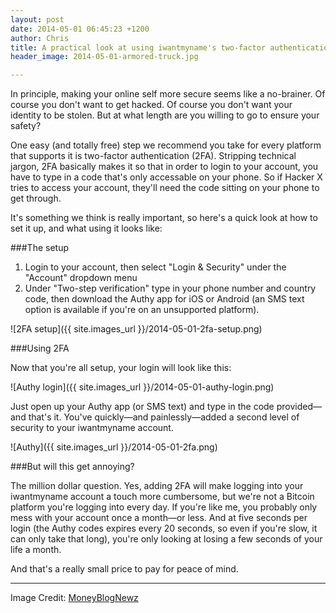 ```yaml
---
layout: post
date: 2014-05-01 06:45:23 +1200
author: Chris
title: A practical look at using iwantmyname's two-factor authentication
header_image: 2014-05-01-armored-truck.jpg

---
```


<!-- excerpt -->

In principle, making your online self more secure seems like a no-brainer. Of course you don't want to get hacked. Of course you don't want your identity to be stolen. But at what length are you willing to go to ensure your safety?

One easy (and totally free) step we recommend you take for every platform that supports it is two-factor authentication (2FA). Stripping technical jargon, 2FA basically makes it so that in order to login to your account, you have to type in a code that's only accessable on your phone. So if Hacker X tries to access your account, they'll need the code sitting on your phone to get through. 

It's something we think is really important, so here's a quick look at how to set it up, and what using it looks like:

<!-- /excerpt -->

###The setup

1. Login to your account, then select "Login & Security" under the "Account" dropdown menu
2. Under "Two-step verification" type in your phone number and country code, then download the Authy app for iOS or Android (an SMS text option is available if you're on an unsupported platform).

![2FA setup]({{ site.images_url }}/2014-05-01-2fa-setup.png)

###Using 2FA

Now that you're all setup, your login will look like this:

![Authy login]({{ site.images_url }}/2014-05-01-authy-login.png)

Just open up your Authy app (or SMS text) and type in the code provided—and that's it. You've quickly—and painlessly—added a second level of security to your iwantmyname account. 

![Authy]({{ site.images_url }}/2014-05-01-2fa.png)

###But will this get annoying?

The million dollar question. Yes, adding 2FA will make logging into your iwantmyname account a touch more cumbersome, but we're not a Bitcoin platform you're logging into every day. If you're like me, you probably only mess with your account once a month—or less. And at five seconds per login (the Authy codes expires every 20 seconds, so even if you're slow, it can only take that long), you're only looking at losing a few seconds of your life a month. 

And that's a really small price to pay for peace of mind. 

***

Image Credit: [MoneyBlogNewz](https://secure.flickr.com/photos/moneyblognewz/5301647518/in/photolist-95uk6Q-95uk7y-baeqZX)




